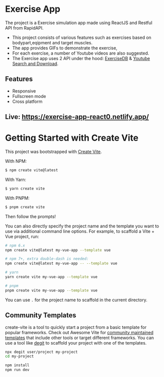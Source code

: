 
# Exercise App
The project is a Exercise simulation app made using ReactJS and Restful API from RapidAPI.

- This project consists of various features such as exercises based on bodypart,eqipment and target muscles.
- The app provides GIFs to demonstrate the exercise,
- For each exercise, a number of Youtube videos are also suggested.
- The Exercise app uses 2 API under the hood:  [ExerciseDB](https://rapidapi.com/justin-WFnsXH_t6/api/exercisedb) & [Youtube Search and Download](https://rapidapi.com/h0p3rwe/api/youtube-search-and-download).


## Features

- Responsive
- Fullscreen mode
- Cross platform


## Live: https://exercise-app-react0.netlify.app/

# Getting Started with Create Vite 


 This project was bootstrapped with [Create Vite](https://vitejs.dev/guide/).

With NPM:

```bash
$ npm create vite@latest
```

With Yarn:

```bash
$ yarn create vite
```

With PNPM:

```bash
$ pnpm create vite
```

Then follow the prompts!

You can also directly specify the project name and the template you want to use via additional command line options. For example, to scaffold a Vite + Vue project, run:

```bash
# npm 6.x
npm create vite@latest my-vue-app --template vue

# npm 7+, extra double-dash is needed:
npm create vite@latest my-vue-app -- --template vue

# yarn
yarn create vite my-vue-app --template vue

# pnpm
pnpm create vite my-vue-app --template vue
```

You can use `.` for the project name to scaffold in the current directory.

## Community Templates

create-vite is a tool to quickly start a project from a basic template for popular frameworks. Check out Awesome Vite for [community maintained templates](https://github.com/vitejs/awesome-vite#templates) that include other tools or target different frameworks. You can use a tool like [degit](https://github.com/Rich-Harris/degit) to scaffold your project with one of the templates.

```bash
npx degit user/project my-project
cd my-project

npm install
npm run dev
```

